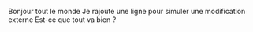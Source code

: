 Bonjour tout le monde
Je rajoute une ligne pour simuler une modification externe
Est-ce que tout va bien ?
